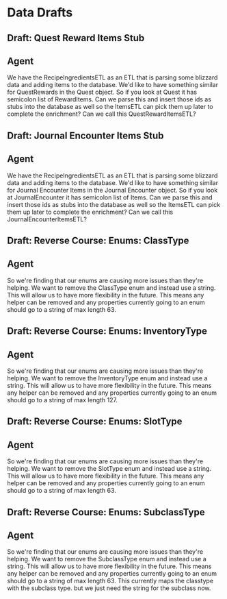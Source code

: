 # Data Drafts

## Draft: Quest Reward Items Stub
## Agent
We have the RecipeIngredientsETL as an ETL that is parsing some blizzard data and adding items to the database. We'd like to have something similar for QuestRewards in the Quest object. So if you look at Quest it has semicolon list of RewardItems. Can we parse this and insert those ids as stubs into the database as well so the ItemsETL can pick them up later to complete the enrichment? Can we call this QuestRewardItemsETL?

## Draft: Journal Encounter Items Stub
## Agent
We have the RecipeIngredientsETL as an ETL that is parsing some blizzard data and adding items to the database. We'd like to have something similar for Journal Encounter Items in the Journal Encounter object. So if you look at JournalEncounter it has semicolon list of Items. Can we parse this and insert those ids as stubs into the database as well so the ItemsETL can pick them up later to complete the enrichment? Can we call this JournalEncounterItemsETL?

## Draft: Reverse Course: Enums: ClassType
## Agent
So we're finding that our enums are causing more issues than they're helping. We want to remove the ClassType enum and instead use a string. This will allow us to have more flexibility in the future. This means any helper can be removed and any properties currently going to an enum should go to a string of max length 63. 

## Draft: Reverse Course: Enums: InventoryType
## Agent
So we're finding that our enums are causing more issues than they're helping. We want to remove the InventoryType enum and instead use a string. This will allow us to have more flexibility in the future. This means any helper can be removed and any properties currently going to an enum should go to a string of max length 127. 

## Draft: Reverse Course: Enums: SlotType
## Agent
So we're finding that our enums are causing more issues than they're helping. We want to remove the SlotType enum and instead use a string. This will allow us to have more flexibility in the future. This means any helper can be removed and any properties currently going to an enum should go to a string of max length 63. 

## Draft: Reverse Course: Enums: SubclassType
## Agent
So we're finding that our enums are causing more issues than they're helping. We want to remove the SubclassType enum and instead use a string. This will allow us to have more flexibility in the future. This means any helper can be removed and any properties currently going to an enum should go to a string of max length 63. This currently maps the classtype with the subclass type. but we just need the string for the subclass now. 